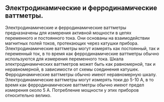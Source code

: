 ## Электродинамические и ферродинамические ваттметры.
Электродинамические и ферродинамические ваттметры предназначены для измерения активной мощности в цепях переменного и постоянного тока. Они основаны на взаимодействии магнитных полей токов, протекающих через катушки прибора. Электродинамические ваттметры могут измерять как постоянный, так и переменный ток, в то время как ферродинамические ваттметры обычно используются для измерения переменного тока. Шкала электродинамических ваттметров может быть как равномерной, так и неравномерной, в зависимости от схемы соединения катушек. Ферродинамические ваттметры обычно имеют неравномерную шкалу. Электродинамические ваттметры могут измерять токи до 5-10 А, в то время как ферродинамические ваттметры обычно имеют предел измерения около 5 А. Потребление мощности у этих приборов относительно велико.
